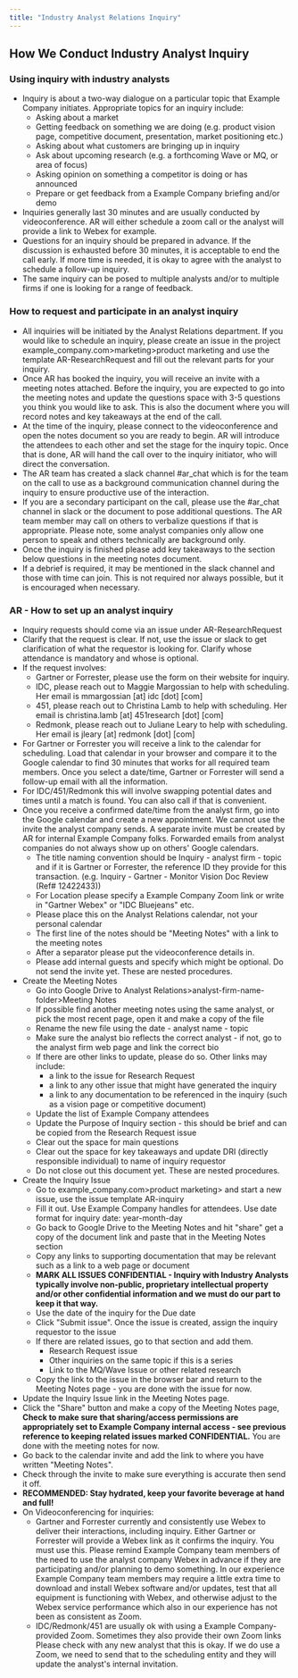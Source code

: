 ```yaml
---
title: "Industry Analyst Relations Inquiry"
---
```


## How We Conduct Industry Analyst Inquiry

### Using inquiry with industry analysts

- Inquiry is about a two-way dialogue on a particular topic that Example Company initiates. Appropriate topics for an inquiry include:
  - Asking about a market
  - Getting feedback on something we are doing (e.g. product vision page, competitive document, presentation, market positioning etc.)
  - Asking about what customers are bringing up in inquiry
  - Ask about upcoming research (e.g. a forthcoming Wave or MQ, or area of focus)
  - Asking opinion on something a competitor is doing or has announced
  - Prepare or get feedback from a Example Company briefing and/or demo
- Inquiries generally last 30 minutes and are usually conducted by videoconference. AR will either schedule a zoom call or the analyst will provide a link to Webex for example.
- Questions for an inquiry should be prepared in advance. If the discussion is exhausted before 30 minutes, it is acceptable to end the call early. If more time is needed, it is okay to agree with the analyst to schedule a follow-up inquiry.
- The same inquiry can be posed to multiple analysts and/or to multiple firms if one is looking for a range of feedback.

### How to request and participate in an analyst inquiry

- All inquiries will be initiated by the Analyst Relations department. If you would like to schedule an inquiry, please create an issue in the project example_company.com>marketing>product marketing and use the template AR-ResearchRequest and fill out the relevant parts for your inquiry.
- Once AR has booked the inquiry, you will receive an invite with a meeting notes attached. Before the inquiry, you are expected to go into the meeting notes and update the questions space with 3-5 questions you think you would like to ask. This is also the document where you will record notes and key takeaways at the end of the call.
- At the time of the inquiry, please connect to the videoconference and open the notes document so you are ready to begin. AR will introduce the attendees to each other and set the stage for the inquiry topic. Once that is done, AR will hand the call over to the inquiry initiator, who will direct the conversation.
- The AR team has created a slack channel #ar_chat which is for the team on the call to use as a background communication channel during the inquiry to ensure productive use of the interaction.
- If you are a secondary participant on the call, please use the #ar_chat channel in slack or the document to pose additional questions. The AR team member may call on others to verbalize questions if that is appropriate.  Please note, some analyst companies only allow one person to speak and others technically are background only.
- Once the inquiry is finished please add key takeaways to the section below questions in the meeting notes document.
- If a debrief is required, it may be mentioned in the slack channel and those with time can join. This is not required nor always possible, but it is encouraged when necessary.

### AR - How to set up an analyst inquiry

- Inquiry requests should come via an issue under AR-ResearchRequest
- Clarify that the request is clear. If not, use the issue or slack to get clarification of what the requestor is looking for. Clarify whose attendance is mandatory and whose is optional.
- If the request involves:
  - Gartner or Forrester, please use the form on their website for inquiry.
  - IDC, please reach out to Maggie Margossian to help with scheduling. Her email is mmargossian [at] idc [dot] [com]
  - 451, please reach out to Christina Lamb to help with scheduling. Her email is christina.lamb [at] 451research [dot] [com]
  - Redmonk, please reach out to Juliane Leary to help with scheduling. Her email is jleary [at] redmonk [dot] [com]
- For Gartner or Forrester you will receive a link to the calendar for scheduling. Load that calendar in your browser and compare it to the Google calendar to find 30 minutes that works for all required team members. Once you select a date/time, Gartner or Forrester will send a follow-up email with all the information.
- For IDC/451/Redmonk this will involve swapping potential dates and times until a match is found. You can also call if that is convenient.
- Once you receive a confirmed date/time from the analyst firm, go into the Google calendar and create a new appointment. We cannot use the invite the analyst company sends. A separate invite must be created by AR for internal Example Company folks. Forwarded emails from analyst companies do not always show up on others' Google calendars.
  - The title naming convention should be Inquiry - analyst firm - topic and if it is Gartner or Forrester, the reference ID they provide for this transaction. (e.g. Inquiry - Gartner - Monitor Vision Doc Review (Ref# 12422433))
  - For Location please specify a Example Company Zoom link or write in "Gartner Webex" or "IDC Bluejeans" etc.
  - Please place this on the Analyst Relations calendar, not your personal calendar
  - The first line of the notes should be "Meeting Notes" with a link to the meeting notes
  - After a separator please put the videoconference details in.
  - Please add internal guests and specify which might be optional. Do not send the invite yet. These are nested procedures.
- Create the Meeting Notes
  - Go into Google Drive to Analyst Relations>analyst-firm-name-folder>Meeting Notes
  - If possible find another meeting notes using the same analyst, or pick the most recent page, open it and make a copy of the file
  - Rename the new file using the date - analyst name - topic
  - Make sure the analyst bio reflects the correct analyst - if not, go to the analyst firm web page and link the correct bio
  - If there are other links to update, please do so.  Other links may include:
    - a link to the issue for Research Request
    - a link to any other issue that might have generated the inquiry
    - a link to any documentation to be referenced in the inquiry (such as a vision page or competitive document)
  - Update the list of Example Company attendees
  - Update the Purpose of Inquiry section - this should be brief and can be copied from the Research Request issue
  - Clear out the space for main questions
  - Clear out the space for key takeaways and update DRI (directly responsible individual) to name of inquiry requestor
  - Do not close out this document yet. These are nested procedures.
- Create the Inquiry Issue
  - Go to example_company.com>product marketing> and start a new issue, use the issue template AR-inquiry
  - Fill it out. Use Example Company handles for attendees. Use date format for inquiry date: year-month-day
  - Go back to Google Drive to the Meeting Notes and hit "share" get a copy of the document link and paste that in the Meeting Notes section
  - Copy any links to supporting documentation that may be relevant such as a link to a web page or document
  - **MARK ALL ISSUES CONFIDENTIAL - Inquiry with Industry Analysts typically involve non-public, proprietary intellectual property and/or other confidential information and we must do our part to keep it that way.**
  - Use the date of the inquiry for the Due date
  - Click "Submit issue". Once the issue is created, assign the inquiry requestor to the issue
  - If there are related issues, go to that section and add them.
    - Research Request issue
    - Other inquiries on the same topic if this is a series
    - Link to the MQ/Wave Issue or other related research
  - Copy the link to the issue in the browser bar and return to the Meeting Notes page - you are done with the issue for now.
- Update the Inquiry Issue link in the Meeting Notes page.
- Click the "Share" button and make a copy of the Meeting Notes page, **Check to make sure that sharing/access permissions are appropriately set to Example Company internal access - see previous reference to keeping related issues marked CONFIDENTIAL.** You are done with the meeting notes for now.
- Go back to the calendar invite and add the link to where you have written "Meeting Notes".
- Check through the invite to make sure everything is accurate then send it off.
- **RECOMMENDED: Stay hydrated, keep your favorite beverage at hand and full!**
- On Videoconferencing for inquiries:
  - Gartner and Forrester currently and consistently use Webex to deliver their interactions, including inquiry. Either Gartner or Forrester will provide a Webex link as it confirms the inquiry. You must use this. Please remind Example Company team members of the need to use the analyst company Webex in advance if they are participating and/or planning to demo something. In our experience Example Company team members may require a little extra time to download and install Webex software and/or updates, test that all equipment is functioning with Webex, and otherwise adjust to the Webex service performance which also in our experience has not been as consistent as Zoom.
  - IDC/Redmonk/451 are usually ok with using a Example Company-provided Zoom. Sometimes they also provide their own Zoom links Please check with any new analyst that this is okay. If we do use a Zoom, we need to send that to the scheduling entity and they will update the analyst's internal invitation.
